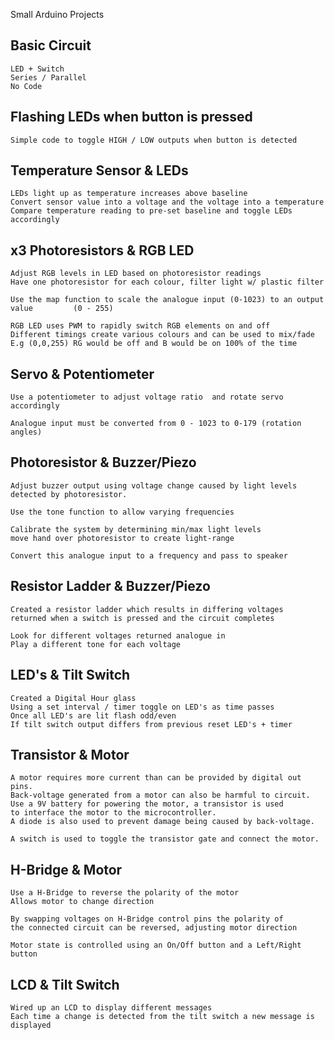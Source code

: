 Small Arduino Projects 


## Basic Circuit 

	LED + Switch
	Series / Parallel
	No Code

## Flashing LEDs when button is pressed

	Simple code to toggle HIGH / LOW outputs when button is detected


## Temperature Sensor & LEDs

	LEDs light up as temperature increases above baseline
	Convert sensor value into a voltage and the voltage into a temperature
	Compare temperature reading to pre-set baseline and toggle LEDs accordingly


## x3 Photoresistors & RGB LED

	Adjust RGB levels in LED based on photoresistor readings
	Have one photoresistor for each colour, filter light w/ plastic filter
	
	Use the map function to scale the analogue input (0-1023) to an output value 	     (0 - 255) 

	RGB LED uses PWM to rapidly switch RGB elements on and off
	Different timings create various colours and can be used to mix/fade
	E.g (0,0,255) RG would be off and B would be on 100% of the time	


## Servo & Potentiometer

	Use a potentiometer to adjust voltage ratio  and rotate servo accordingly

	Analogue input must be converted from 0 - 1023 to 0-179 (rotation angles)


## Photoresistor & Buzzer/Piezo

	Adjust buzzer output using voltage change caused by light levels detected by photoresistor.

	Use the tone function to allow varying frequencies

	Calibrate the system by determining min/max light levels
	move hand over photoresistor to create light-range

	Convert this analogue input to a frequency and pass to speaker

## Resistor Ladder & Buzzer/Piezo

	Created a resistor ladder which results in differing voltages
	returned when a switch is pressed and the circuit completes

	Look for different voltages returned analogue in
	Play a different tone for each voltage

## LED's & Tilt Switch

	Created a Digital Hour glass
	Using a set interval / timer toggle on LED's as time passes
	Once all LED's are lit flash odd/even 
	If tilt switch output differs from previous reset LED's + timer

## Transistor & Motor

	A motor requires more current than can be provided by digital out pins.
	Back-voltage generated from a motor can also be harmful to circuit.
	Use a 9V battery for powering the motor, a transistor is used
	to interface the motor to the microcontroller.
	A diode is also used to prevent damage being caused by back-voltage.

	A switch is used to toggle the transistor gate and connect the motor.

## H-Bridge & Motor

	Use a H-Bridge to reverse the polarity of the motor
	Allows motor to change direction
	
	By swapping voltages on H-Bridge control pins the polarity of
	the connected circuit can be reversed, adjusting motor direction

	Motor state is controlled using an On/Off button and a Left/Right button	

## LCD & Tilt Switch

	Wired up an LCD to display different messages
	Each time a change is detected from the tilt switch a new message is displayed
